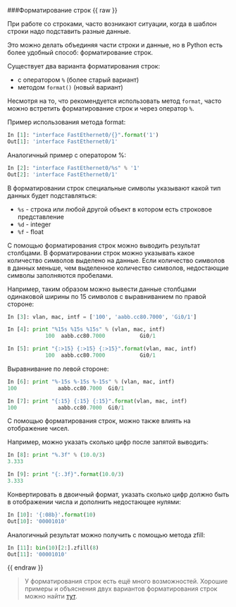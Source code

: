 ###Форматирование строк
{{ raw }}

При работе со строками, часто возникают ситуации, когда в шаблон строки надо подставить разные данные.

Это можно делать объединяя части строки и данные, но в Python есть более удобный способ: форматирование строк.

Существует два варианта форматирования строк:
* с оператором ```%``` (более старый вариант)
* методом ```format()``` (новый вариант)

Несмотря на то, что рекомендуется использовать метод ```format```, часто можно встретить форматирование строк и через оператор ```%```.

Пример использования метода format:
```python
In [1]: "interface FastEthernet0/{}".format('1')
Out[1]: 'interface FastEthernet0/1'
```

Аналогичный пример с оператором %:
```python
In [2]: "interface FastEthernet0/%s" % '1'
Out[2]: 'interface FastEthernet0/1'
```

В форматировании строк специальные символы указывают какой тип данных будет подставляться:
* ```%s``` - строка или любой другой объект в котором есть строковое представление
* ```%d``` - integer
* ```%f``` - float


С помощью форматирования строк можно выводить результат столбцами.
В форматировании строк можно указывать какое количество символов выделено на данные.
Если количество символов в данных меньше, чем выделенное количество символов, недостающие символы заполняются пробелами.

Например, таким образом можно вывести данные столбцами одинаковой ширины по 15 символов с выравниванием по правой стороне:
```python
In [3]: vlan, mac, intf = ['100', 'aabb.cc80.7000', 'Gi0/1']

In [4]: print "%15s %15s %15s" % (vlan, mac, intf)
            100  aabb.cc80.7000           Gi0/1

In [5]: print "{:>15} {:>15} {:>15}".format(vlan, mac, intf)
            100  aabb.cc80.7000           Gi0/1
```

Выравнивание по левой стороне:
```python
In [6]: print "%-15s %-15s %-15s" % (vlan, mac, intf)
100             aabb.cc80.7000  Gi0/1

In [7]: print "{:15} {:15} {:15}".format(vlan, mac, intf)
100             aabb.cc80.7000  Gi0/1

```

С помощью форматирования строк, можно также влиять на отображение чисел.

Например, можно указать сколько цифр после запятой выводить:
```python
In [8]: print "%.3f" % (10.0/3)
3.333

In [9]: print "{:.3f}".format(10.0/3)
3.333
```

Конвертировать в двоичный формат, указать сколько цифр должно быть в отображении числа и дополнить недостающее нулями:
```python
In [10]: '{:08b}'.format(10)
Out[10]: '00001010'
```

Аналогичный результат можно получить с помощью метода zfill:
```python
In [11]: bin(10)[2:].zfill(8)
Out[11]: '00001010'
```
{{ endraw }}


> У форматирования строк есть ещё много возможностей. Хорошие примеры и объяснения двух вариантов форматирования строк можно найти [тут](https://pyformat.info/).

